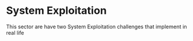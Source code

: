 # System Exploitation
This sector are have two System Exploitation challenges that implement in real life
